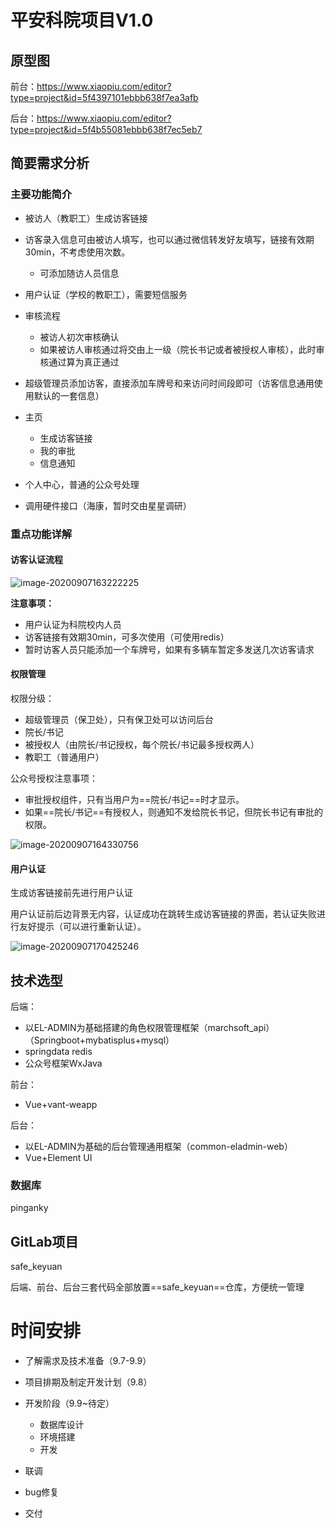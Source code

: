 # 平安科院项目V1.0

## 原型图

前台：https://www.xiaopiu.com/editor?type=project&id=5f4397101ebbb638f7ea3afb

后台：https://www.xiaopiu.com/editor?type=project&id=5f4b55081ebbb638f7ec5eb7



## 简要需求分析

### 主要功能简介

- 被访人（教职工）生成访客链接

- 访客录入信息可由被访人填写，也可以通过微信转发好友填写，链接有效期30min，不考虑使用次数。
  - 可添加随访人员信息
- 用户认证（学校的教职工），需要短信服务
- 审核流程
  - 被访人初次审核确认
  - 如果被访人审核通过将交由上一级（院长书记或者被授权人审核），此时审核通过算为真正通过
- 超级管理员添加访客，直接添加车牌号和来访问时间段即可（访客信息通用使用默认的一套信息）
- 主页
  - 生成访客链接
  - 我的审批
  - 信息通知
- 个人中心，普通的公众号处理
- 调用硬件接口（海康，暂时交由星星调研）



### 重点功能详解

#### 访客认证流程

![image-20200907163222225](https://gitee.com/koala010/typora/raw/master/img/image-20200907163222225.png)

**注意事项：**

- 用户认证为科院校内人员
- 访客链接有效期30min，可多次使用（可使用redis）
- 暂时访客人员只能添加一个车牌号，如果有多辆车暂定多发送几次访客请求



#### 权限管理

权限分级：

- 超级管理员（保卫处），只有保卫处可以访问后台
- 院长/书记
- 被授权人（由院长/书记授权，每个院长/书记最多授权两人）
- 教职工（普通用户）



公众号授权注意事项：

- 审批授权组件，只有当用户为==院长/书记==时才显示。
- 如果==院长/书记==有授权人，则通知不发给院长书记，但院长书记有审批的权限。



![image-20200907164330756](https://gitee.com/koala010/typora/raw/master/img/image-20200907164330756.png)



#### 用户认证

生成访客链接前先进行用户认证

用户认证前后边背景无内容，认证成功在跳转生成访客链接的界面，若认证失败进行友好提示（可以进行重新认证）。

![image-20200907170425246](https://gitee.com/koala010/typora/raw/master/img/image-20200907170425246.png)

## 技术选型

后端：

- 以EL-ADMIN为基础搭建的角色权限管理框架（marchsoft_api）（Springboot+mybatisplus+mysql）
- springdata redis
- 公众号框架WxJava



前台：

- Vue+vant-weapp

  

后台：

- 以EL-ADMIN为基础的后台管理通用框架（common-eladmin-web）
- Vue+Element UI



### 数据库

pinganky



## GitLab项目

safe_keyuan



后端、前台、后台三套代码全部放置==safe_keyuan==仓库，方便统一管理



# 时间安排

- 了解需求及技术准备（9.7-9.9）

- 项目排期及制定开发计划（9.8）

- 开发阶段（9.9~待定）
  - 数据库设计
  - 环境搭建
  - 开发
- 联调
- bug修复
- 交付

